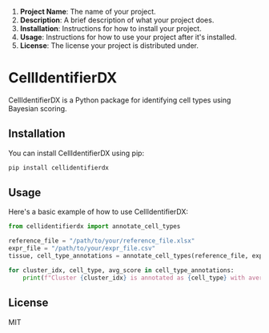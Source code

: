 1. **Project Name**: The name of your project.
2. **Description**: A brief description of what your project does.
3. **Installation**: Instructions for how to install your project.
4. **Usage**: Instructions for how to use your project after it's installed.
5. **License**: The license your project is distributed under.
# CellIdentifierDX

CellIdentifierDX is a Python package for identifying cell types using Bayesian scoring.

## Installation

You can install CellIdentifierDX using pip:

```bash
pip install cellidentifierdx
```

## Usage

Here's a basic example of how to use CellIdentifierDX:

```python
from cellidentifierdx import annotate_cell_types

reference_file = "/path/to/your/reference_file.xlsx"
expr_file = "/path/to/your/expr_file.csv"
tissue, cell_type_annotations = annotate_cell_types(reference_file, expr_file, 'sheetname')

for cluster_idx, cell_type, avg_score in cell_type_annotations:
    print(f"Cluster {cluster_idx} is annotated as {cell_type} with average Bayesian score of {avg_score}.")

```

## License

MIT
```
